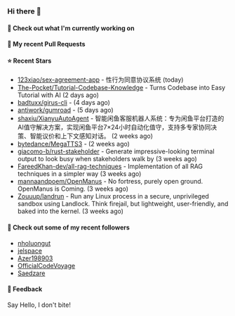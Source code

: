 ### Hi there 👋

#### 👷 Check out what I'm currently working on

#### 🔨 My recent Pull Requests


#### ⭐ Recent Stars

- [123xiao/sex-agreement-app](https://github.com/123xiao/sex-agreement-app) - 性行为同意协议系统 (today)
- [The-Pocket/Tutorial-Codebase-Knowledge](https://github.com/The-Pocket/Tutorial-Codebase-Knowledge) - Turns Codebase into Easy Tutorial with AI (2 days ago)
- [badtuxx/girus-cli](https://github.com/badtuxx/girus-cli) -  (4 days ago)
- [antiwork/gumroad](https://github.com/antiwork/gumroad) -  (5 days ago)
- [shaxiu/XianyuAutoAgent](https://github.com/shaxiu/XianyuAutoAgent) - 智能闲鱼客服机器人系统：专为闲鱼平台打造的AI值守解决方案，实现闲鱼平台7×24小时自动化值守，支持多专家协同决策、智能议价和上下文感知对话。 (2 weeks ago)
- [bytedance/MegaTTS3](https://github.com/bytedance/MegaTTS3) -  (2 weeks ago)
- [giacomo-b/rust-stakeholder](https://github.com/giacomo-b/rust-stakeholder) - Generate impressive-looking terminal output to look busy when stakeholders walk by (3 weeks ago)
- [FareedKhan-dev/all-rag-techniques](https://github.com/FareedKhan-dev/all-rag-techniques) - Implementation of all RAG techniques in a simpler way (3 weeks ago)
- [mannaandpoem/OpenManus](https://github.com/mannaandpoem/OpenManus) - No fortress, purely open ground.  OpenManus is Coming. (3 weeks ago)
- [Zouuup/landrun](https://github.com/Zouuup/landrun) - Run any Linux process in a secure, unprivileged sandbox using Landlock. Think firejail, but lightweight, user-friendly, and baked into the kernel. (3 weeks ago)

#### 👯 Check out some of my recent followers

- [nholuongut](https://github.com/nholuongut)
- [jelspace](https://github.com/jelspace)
- [Azer198903](https://github.com/Azer198903)
- [OfficialCodeVoyage](https://github.com/OfficialCodeVoyage)
- [Saedzare](https://github.com/Saedzare)

#### 💬 Feedback

Say Hello, I don't bite!